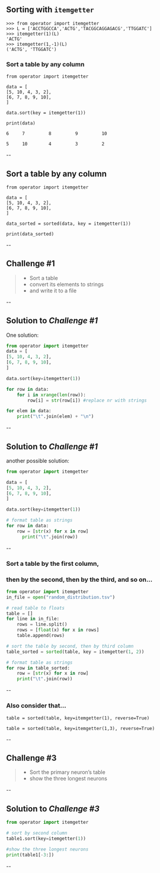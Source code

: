## Sorting with `itemgetter`

```
>>> from operator import itemgetter
>>> L = ['ACCTGGCCA','ACTG','TACGGCAGGAGACG','TTGGATC']
>>> itemgetter(1)(L)
'ACTG'
>>> itemgetter(1,-1)(L)
('ACTG', 'TTGGATC')
```

### Sort a table by any column
```
from operator import itemgetter

data = [
[5, 10, 4, 3, 2],
[6, 7, 8, 9, 10],
]

data.sort(key = itemgetter(1))

print(data)

6     7         8         9         10

5     10        4         3         2
```

--

## Sort a table by any column

```
from operator import itemgetter

data = [
[5, 10, 4, 3, 2],
[6, 7, 8, 9, 10],
]

data_sorted = sorted(data, key = itemgetter(1))

print(data_sorted)
```

--

##  **Challenge #1**

> + Sort a table
> + convert its elements to strings
> + and write it to a file

--

## Solution to *Challenge #1*
One  solution:

```python
from operator import itemgetter
data = [
[5, 10, 4, 3, 2],
[6, 7, 8, 9, 10],
]

data.sort(key=itemgetter(1))

for row in data:
    for i in xrange(len(row)):
        row[i] = str(row[i]) #replace nr with strings

for elem in data:
    print("\t".join(elem) + "\n")
```

--

## Solution to *Challenge #1*

another possible solution:

```python
from operator import itemgetter

data = [
[5, 10, 4, 3, 2],
[6, 7, 8, 9, 10],
]

data.sort(key=itemgetter(1))

# format table as strings
for row in data:
    row = [str(x) for x in row]
      print("\t".join(row))
```

--

### Sort a table by the first column, 
### then by the second, then by the third, and so on…

```python
from operator import itemgetter
in_file = open("random_distribution.tsv")

# read table to floats
table = []
for line in in_file:
    rows = line.split()
    rows = [float(x) for x in rows]
    table.append(rows)

# sort the table by second, then by third column
table_sorted = sorted(table, key = itemgetter(1, 2))

# format table as strings
for row in table_sorted:
    row = [str(x) for x in row]
    print("\t".join(row))
```

--

### Also consider that…

```
table = sorted(table, key=itemgetter(1), reverse=True)

table = sorted(table, key=itemgetter(1,3), reverse=True)
```

--

##  **Challenge #3**

> + Sort the primary neuron’s table
> + show the three longest neurons

--

## Solution to *Challenge #3*

```python
from operator import itemgetter

# sort by second column
table1.sort(key=itemgetter(1))

#show the three longest neurons
print(table1[-3:])
```

--